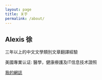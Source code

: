 ```yaml
---
layout: page
title: 关于
permalink: /about/
---
```


## Alexis 徐

三年以上的中文文學類別文章翻譯經驗

美國專業认证: 醫學，健康療護及IT信息技术證照

[我的網誌](https://cn.hsuile.com/blog)

